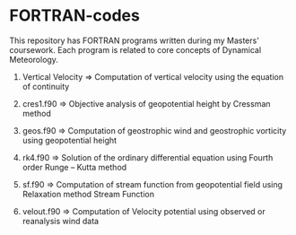# FORTRAN-codes
This repository has FORTRAN programs written during my Masters' coursework.
Each program is related to core concepts of Dynamical Meteorology.

1. Vertical Velocity => Computation of vertical velocity using the equation of continuity

2. cres1.f90 => Objective analysis of geopotential height by Cressman method
   
4. geos.f90 => Computation of geostrophic wind and geostrophic vorticity using geopotential height

5. rk4.f90 => Solution of the ordinary differential equation using Fourth order Runge – Kutta method

6. sf.f90 => Computation of stream function from geopotential field using Relaxation method Stream Function

7. velout.f90 => Computation of Velocity potential using observed or reanalysis wind data
